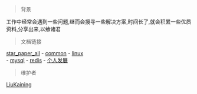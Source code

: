> 背景

工作中经常会遇到一些问题,继而会搜寻一些解决方案,时间长了,就会积累一些优质资料,分享出来,以飨诸君

> 文档链接

[star_paper_all](https://mengqingshare.github.io/star_paper/star_paper.html)
    - [common](https://mengqingshare.github.io/star_paper/common.html)
    - [linux](https://mengqingshare.github.io/star_paper/linux.html)    
    - [mysql](https://mengqingshare.github.io/star_paper/mysql.html)
    - [redis](https://mengqingshare.github.io/star_paper/redis.html)
    - [个人发展](https://mengqingshare.github.io/star_paper/person_development.html)    

    
> 维护者

[LiuKaining](http://www.liukaining.com/)

